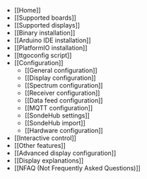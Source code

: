 * [[Home]]
* [[Supported boards]]
* [[Supported displays]]
* [[Binary installation]]
* [[Arduino IDE installation]]
* [[PlatformIO installation]]
* [[ttgoconfig script]]
* [[Configuration]]
  * [[General configuration]]
  * [[Display configuration]]
  * [[Spectrum configuration]]
  * [[Receiver configuration]]
  * [[Data feed configuration]]
  * [[MQTT configuration]]
  * [[SondeHub settings]]
  * [[SondeHub import]]
  * [[Hardware configuration]]
* [[Interactive control]]
* [[Other features]]
* [[Advanced display configuration]]
* [[Display explanations]]
* [[NFAQ (Not Frequently Asked Questions)]]